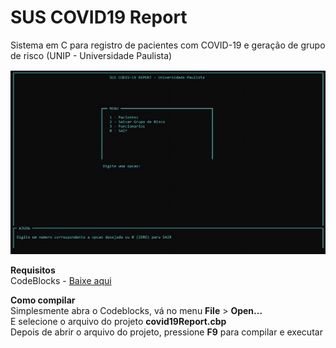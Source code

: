 # SUS COVID19 Report
 Sistema em C para registro de pacientes com COVID-19 e geração de grupo de risco (UNIP - Universidade Paulista)  

![](screenshot.jpg)  


 **Requisitos**  
 CodeBlocks - [Baixe aqui](http://sourceforge.net/projects/codeblocks/files/Binaries/20.03/Windows/codeblocks-20.03mingw-setup.exe)  


**Como compilar**  
Simplesmente abra o Codeblocks, vá no menu **File** > **Open...**  
E selecione o arquivo do projeto **covid19Report.cbp**  
Depois de abrir o arquivo do projeto, pressione **F9** para compilar e executar   